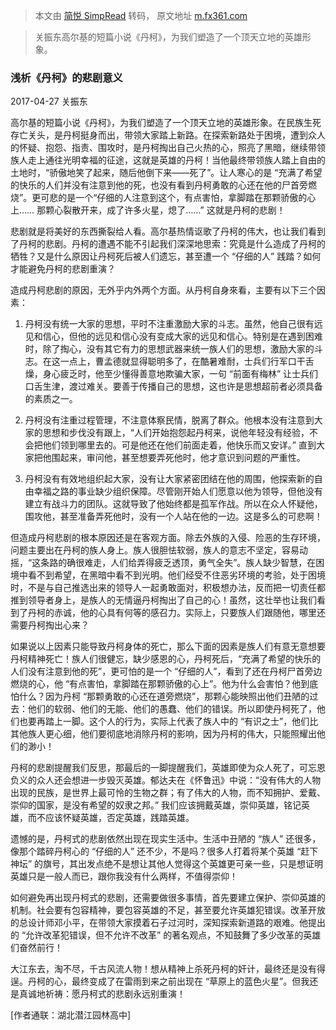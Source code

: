 > 本文由 [简悦 SimpRead](http://ksria.com/simpread/) 转码， 原文地址 [m.fx361.com](https://m.fx361.com/news/2017/0427/1669872.html)

> 关振东高尔基的短篇小说《丹柯》，为我们塑造了一个顶天立地的英雄形象。

### 浅析《丹柯》的悲剧意义

2017-04-27 关振东

高尔基的短篇小说《丹柯》，为我们塑造了一个顶天立地的英雄形象。在民族生死存亡关头，是丹柯挺身而出，带领大家踏上新路。在探索新路处于困境，遭到众人的怀疑、抱怨、指责、围攻时，是丹柯掏出自己火热的心，照亮了黑暗，继续带领族人走上通往光明幸福的征途，这就是英雄的丹柯！当他最终带领族人踏上自由的土地时，“骄傲地笑了起来，随后他倒下来——死了”。让人寒心的是 “充满了希望的快乐的人们并没有注意到他的死，也没有看到丹柯勇敢的心还在他的尸首旁燃烧”。更可悲的是一个“仔细的人注意到这个，有点害怕，拿脚踏在那颗骄傲的心上…… 那颗心裂散开来，成了许多火星，熄了……” 这就是丹柯的悲剧！

悲剧就是将美好的东西撕裂给人看。高尔基热情讴歌了丹柯的伟大，也让我们看到了丹柯的悲剧。丹柯的遭遇不能不引起我们深深地思索：究竟是什么造成了丹柯的牺牲？又是什么原因让丹柯死后被人们遗忘，甚至遭一个 “仔细的人” 践踏？如何才能避免丹柯的悲剧重演？

造成丹柯悲剧的原因，无外乎内外两个方面。从丹柯自身來看，主要有以下三个因素：

1. 丹柯没有统一大家的思想，平时不注重激励大家的斗志。虽然，他自己很有远见和信心，但他的远见和信心没有变成大家的远见和信心。特别是在遇到困难时，除了掏心，没有其它有力的思想武器来统一族人们的思想，激励大家的斗志。在这一点上，曹孟德就显得聪明多了，在酷暑难耐，士兵们行军口干舌燥，身心疲乏时，他至少懂得善意地欺骗大家，一句 “前面有梅林” 让士兵们口舌生津，渡过难关。要善于传播自己的思想，这也许是思想超前者必须具备的素质之一。

2. 丹柯没有注重过程管理，不注意体察民情，脱离了群众。他根本没有注意到大家的思想和步伐没有跟上，“人们开始抱怨起丹柯来，说他年轻没有经验，不会把他们领到哪里去的。可是他还在他们前面走着，他快乐而又安详。” 直到大家把他围起来，审问他，甚至想要弄死他时，他才意识到问题的严重性。

3. 丹柯没有有效地组织起大家，没有让大家紧密团结在他的周围，他探索新的自由幸福之路的事业缺少组织保障。尽管刚开始人们愿意以他为领导，但他没有建立有战斗力的团队。这就导致了他始终都是孤军作战。所以在众人怀疑他，围攻他，甚至准备弄死他时，没有一个人站在他的一边。这是多么的可悲啊！

但造成丹柯悲剧的根本原因还是在客观方面。除去外族的入侵、险恶的生存环境，问题主要出在丹柯的族人身上。族人很胆怯软弱，族人的意志不坚定，容易动摇，“这条路的确很难走，人们给弄得疲乏透顶，勇气全失”。族人缺少智慧，在困境中看不到希望，在黑暗中看不到光明。他们经受不住恶劣环境的考验，处于困境时，不是与自己推选出来的领导人一起勇敢面对，积极想办法，反而把一切责任都推到领导者身上，是族人的无情逼丹柯掏出了自己的心！虽然，这壮举也让我们看到了丹柯的赤诚，他的心具有何等的感召力。实际上，只要族人们跟随他，哪里还需要丹柯掏出心来？

如果说以上因素只能导致丹柯身体的死亡，那么下面的因素是族人们有意无意想要丹柯精神死亡！族人们很健忘，缺少感恩的心，丹柯死后，“充满了希望的快乐的人们没有注意到他的死”，更可怕的是一个 “仔细的人”，看到了还在丹柯尸首旁边燃烧的心，他 “有点害怕，拿脚踏在那颗骄傲的心上”。他为什么会害怕？他到底怕什么？因为丹柯 “那颗勇敢的心还在道旁燃烧”，那颗心能映照出他们丑陋的过去：他们的软弱、他们的无能、他们的愚蠢、他们的错误。所以即使丹柯死了，他们也要再踏上一脚。这个人的行为，实际上代表了族人中的 “有识之士”，他们比其他族人更心细，他们要彻底地消除丹柯的影响，因为丹柯的伟大，只能照耀出他们的渺小！

丹柯的悲剧提醒我们反思，那最后的一脚提醒我们，英雄即使为众人死了，可忘恩负义的众人还会想进一步毁灭英雄。郁达夫在《怀鲁迅》中说：“没有伟大的人物出现的民族，是世界上最可怜的生物之群；有了伟大的人物，而不知拥护、爱戴、崇仰的国家，是没有希望的奴隶之邦。” 我们应该拥戴英雄，崇仰英雄，铭记英雄，而不应该怀疑英雄，否定英雄，践踏英雄。

遗憾的是，丹柯式的悲剧依然出现在现实生活中。生活中丑陋的 “族人” 还很多，像那个踏碎丹柯心的 “仔细的人” 还不少，不是吗？很多人打着将某个英雄 “赶下神坛” 的旗号，其出发点绝不是想让其他人觉得这个英雄更可亲一些，只是想证明英雄只是一般人而已，跟你我没有什么两样，不值得崇仰！

如何避免再出现丹柯式的悲剧，还需要做很多事情，首先要建立保护、崇仰英雄的机制。社会要有包容精神，要包容英雄的不足，甚至要允许英雄犯错误。改革开放的总设计师邓小平，在带领大家摸着石子过河时，深知探索新道路的艰难。他提出的 “允许改革犯错误，但不允许不改革” 的著名观点，不知鼓舞了多少改革的英雄们奋然前行！

大江东去，淘不尽，千古风流人物！想从精神上杀死丹柯的奸计，最终还是没有得逞。丹柯的心，最终变成了在雷雨到来之前出现在 “草原上的蓝色火星”。但我还是真诚地祈祷：愿丹柯式的悲剧永远别重演！

[作者通联：湖北潜江园林高中]